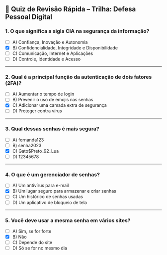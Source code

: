 ## 🎯 Quiz de Revisão Rápida – Trilha: Defesa Pessoal Digital

### 1. O que significa a sigla CIA na segurança da informação?
- [ ] A) Confiança, Inovação e Autonomia  
- [x] B) Confidencialidade, Integridade e Disponibilidade  
- [ ] C) Comunicação, Internet e Aplicações  
- [ ] D) Controle, Identidade e Acesso

---

### 2. Qual é a principal função da autenticação de dois fatores (2FA)?
- [ ] A) Aumentar o tempo de login  
- [ ] B) Prevenir o uso de emojis nas senhas  
- [x] C) Adicionar uma camada extra de segurança  
- [ ] D) Proteger contra vírus

---

### 3. Qual dessas senhas é mais segura?
- [ ] A) fernanda123  
- [ ] B) senha2023  
- [x] C) Gato$Preto_92_Lua  
- [ ] D) 12345678

---

### 4. O que é um gerenciador de senhas?
- [ ] A) Um antivírus para e-mail  
- [x] B) Um lugar seguro para armazenar e criar senhas  
- [ ] C) Um histórico de senhas usadas  
- [ ] D) Um aplicativo de bloqueio de tela

---

### 5. Você deve usar a mesma senha em vários sites?
- [ ] A) Sim, se for forte  
- [x] B) Não  
- [ ] C) Depende do site  
- [ ] D) Só se for no mesmo dia
